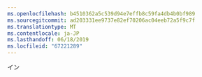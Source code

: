```yaml
---
ms.openlocfilehash: b4510362a5c539d94e7effb8c59fa4db4b0bf989
ms.sourcegitcommit: ad203331ee9737e82ef70206ac04eeb72a5f9c7f
ms.translationtype: MT
ms.contentlocale: ja-JP
ms.lasthandoff: 06/18/2019
ms.locfileid: "67221289"
---
```

イン